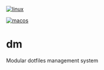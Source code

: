 [![linux](https://github.com/dotmodules/dm/actions/workflows/linux.yml/badge.svg)](https://github.com/dotmodules/dm/actions/workflows/linux.yml)

[![macos](https://github.com/dotmodules/dm/actions/workflows/macos.yml/badge.svg)](https://github.com/dotmodules/dm/actions/workflows/macos.yml)

# dm
Modular dotfiles management system
